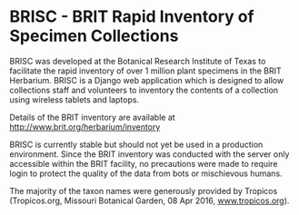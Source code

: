 # BRISC - BRIT Rapid Inventory of Specimen Collections

BRISC was developed at the Botanical Research Institute of Texas to facilitate the rapid inventory of over 1 million plant specimens in the BRIT Herbarium. BRISC is a Django web application which is designed to allow collections staff and volunteers to inventory the contents of a collection using wireless tablets and laptops.

Details of the BRIT inventory are available at http://www.brit.org/herbarium/inventory

BRISC is currently stable but should not yet be used in a production environment. Since the BRIT inventory was conducted with the server only accessible within the BRIT facility, no precautions were made to require login to protect the quality of the data from bots or mischievous humans.

The majority of the taxon names were generously provided by Tropicos (Tropicos.org, Missouri Botanical Garden, 08 Apr 2016, www.tropicos.org). 